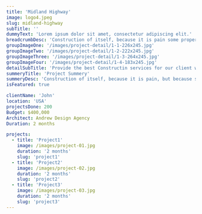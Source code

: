 ```yaml
---
title: 'Midland Highway'
image: logo4.jpeg
slug: midland-highway
subTitle: ''
dummyText: 'Lorem ipsum dolor sit amet, consectetur adipiscing elit.'
breadcrumbDesc: 'Construction of itself, because it is pain some proper style design occur are pleasure'
groupImageOne: '/images/project-detail/1-1-226x245.jpg'
groupImageTwo: '/images/project-detail/1-2-222x245.jpg'
groupImageThree: '/images/project-detail/1-3-264x245.jpg'
groupImageFour: '/images/project-detail/1-4-183x245.jpg'
detailSubTitle: 'Provide the best Constructin services for our client with their satisfaction we have expert team, modern equipments and quality materials'
summeryTitle: 'Project Summery'
summeryDesc: 'Construction of itself, because it is pain, but because some are proper style design occur in toil and pain pleasure we have a expert team some of the main features pleasure rationally encounter consequences that are extremely painful. Nor again is there anyone who loves or pursues or desires to obtain pain of itself, because it is pain, but because occasionally circumstances occur in which toil and pain can procure him some great pleasure...'
isFeatured: true

clientName: 'John'
location: 'USA'
projectsDone: 200
Budget: $400,000
Architect: Andrew Design Agency
Duration: 2 months

projects: 
  - title: 'Project1'
    image: /images/project-01.jpg
    duration: '2 months'
    slug: 'project1'
  - title: 'Project2'
    image: /images/project-02.jpg
    duration: '2 months'
    slug: 'project2'
  - title: 'Project3'
    image: /images/project-03.jpg
    duration: '2 months'
    slug: 'project3'
---
```

